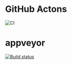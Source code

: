 # GitHub Actons

![CI](https://github.com/Natalikud/hw_ahj_8_websocket_front_client/actions/workflows/web.yml/badge.svg)

# appveyor

[![Build status](https://ci.appveyor.com/api/projects/status/42hm1qbrd4nxixlw?svg=true)](https://ci.appveyor.com/project/Natalikud/hw-ahj-8-websocket-front-client)
